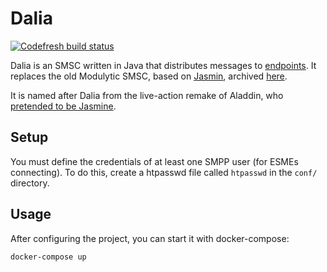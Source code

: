 # Dalia

[![Codefresh build status]( https://g.codefresh.io/api/badges/pipeline/modulytic/termination%2Fproxy?type=cf-1&key=eyJhbGciOiJIUzI1NiJ9.NWZjYjA2OGZmOTQ1OWY3Zjk0NjUwNzVl.PuhYMjEHVPDPkCHWOb147hlRktJdQtMHKmMPcwmxIsc)]( https://g.codefresh.io/pipelines/edit/new/builds?id=5fcb071f84fbdcd099bf1a38&pipeline=proxy&projects=termination&projectId=5fcb071610d31edec2bd9b27)

Dalia is an SMSC written in Java that distributes messages to [endpoints](https://github.com/modulytic/termination-endpoint). It replaces the old Modulytic SMSC, based on [Jasmin](https://github.com/jookies/jasmin), archived [here](https://github.com/modulytic/termination-proxy).

It is named after Dalia from the live-action remake of Aladdin, who [pretended to be Jasmine](https://www.youtube.com/watch?v=PB7M_Tbjggg).

## Setup

You must define the credentials of at least one SMPP user (for ESMEs connecting). To do this, create a htpasswd file called `htpasswd` in the `conf/` directory.

## Usage

After configuring the project, you can start it with docker-compose:

```sh
docker-compose up
```
